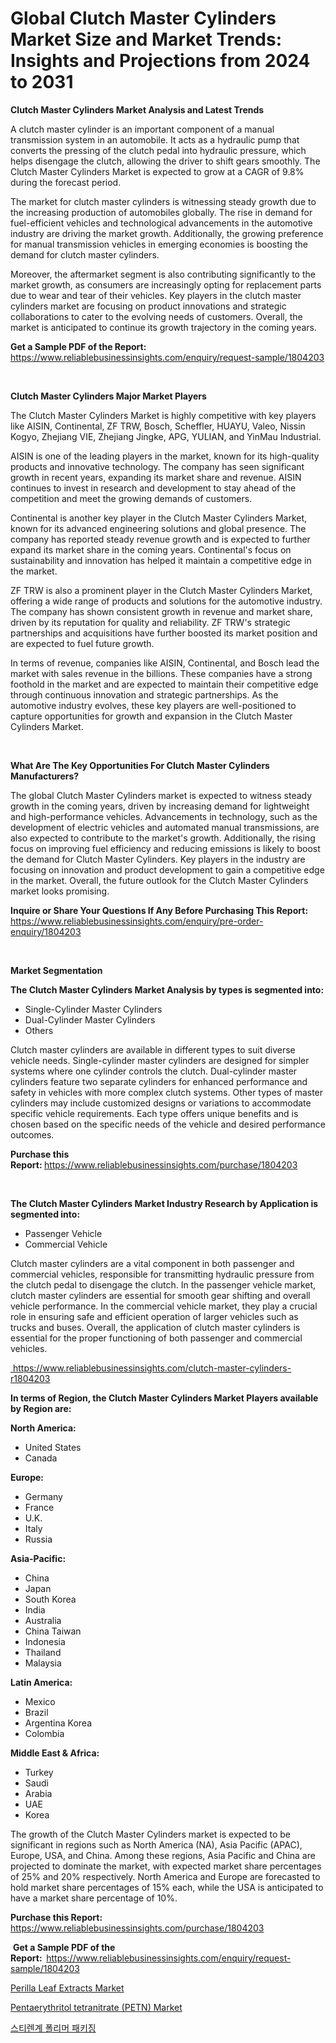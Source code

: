 <p><h1>Global Clutch Master Cylinders Market Size and Market Trends: Insights and Projections from 2024 to 2031</h1></p><p><strong>Clutch Master Cylinders Market Analysis and Latest Trends</strong></p>
<p><p>A clutch master cylinder is an important component of a manual transmission system in an automobile. It acts as a hydraulic pump that converts the pressing of the clutch pedal into hydraulic pressure, which helps disengage the clutch, allowing the driver to shift gears smoothly. The Clutch Master Cylinders Market is expected to grow at a CAGR of 9.8% during the forecast period.</p><p>The market for clutch master cylinders is witnessing steady growth due to the increasing production of automobiles globally. The rise in demand for fuel-efficient vehicles and technological advancements in the automotive industry are driving the market growth. Additionally, the growing preference for manual transmission vehicles in emerging economies is boosting the demand for clutch master cylinders.</p><p>Moreover, the aftermarket segment is also contributing significantly to the market growth, as consumers are increasingly opting for replacement parts due to wear and tear of their vehicles. Key players in the clutch master cylinders market are focusing on product innovations and strategic collaborations to cater to the evolving needs of customers. Overall, the market is anticipated to continue its growth trajectory in the coming years.</p></p>
<p><strong>Get a Sample PDF of the Report:&nbsp;</strong> <a href="https://www.reliablebusinessinsights.com/enquiry/request-sample/1804203">https://www.reliablebusinessinsights.com/enquiry/request-sample/1804203</a></p>
<p>&nbsp;</p>
<p><strong>Clutch Master Cylinders Major Market Players</strong></p>
<p><p>The Clutch Master Cylinders Market is highly competitive with key players like AISIN, Continental, ZF TRW, Bosch, Scheffler, HUAYU, Valeo, Nissin Kogyo, Zhejiang VIE, Zhejiang Jingke, APG, YULIAN, and YinMau Industrial. </p><p>AISIN is one of the leading players in the market, known for its high-quality products and innovative technology. The company has seen significant growth in recent years, expanding its market share and revenue. AISIN continues to invest in research and development to stay ahead of the competition and meet the growing demands of customers.</p><p>Continental is another key player in the Clutch Master Cylinders Market, known for its advanced engineering solutions and global presence. The company has reported steady revenue growth and is expected to further expand its market share in the coming years. Continental's focus on sustainability and innovation has helped it maintain a competitive edge in the market.</p><p>ZF TRW is also a prominent player in the Clutch Master Cylinders Market, offering a wide range of products and solutions for the automotive industry. The company has shown consistent growth in revenue and market share, driven by its reputation for quality and reliability. ZF TRW's strategic partnerships and acquisitions have further boosted its market position and are expected to fuel future growth.</p><p>In terms of revenue, companies like AISIN, Continental, and Bosch lead the market with sales revenue in the billions. These companies have a strong foothold in the market and are expected to maintain their competitive edge through continuous innovation and strategic partnerships. As the automotive industry evolves, these key players are well-positioned to capture opportunities for growth and expansion in the Clutch Master Cylinders Market.</p></p>
<p>&nbsp;</p>
<p><strong>What Are The Key Opportunities For Clutch Master Cylinders Manufacturers?</strong></p>
<p><p>The global Clutch Master Cylinders market is expected to witness steady growth in the coming years, driven by increasing demand for lightweight and high-performance vehicles. Advancements in technology, such as the development of electric vehicles and automated manual transmissions, are also expected to contribute to the market's growth. Additionally, the rising focus on improving fuel efficiency and reducing emissions is likely to boost the demand for Clutch Master Cylinders. Key players in the industry are focusing on innovation and product development to gain a competitive edge in the market. Overall, the future outlook for the Clutch Master Cylinders market looks promising.</p></p>
<p><strong>Inquire or Share Your Questions If Any Before Purchasing This Report:</strong> <a href="https://www.reliablebusinessinsights.com/enquiry/pre-order-enquiry/1804203">https://www.reliablebusinessinsights.com/enquiry/pre-order-enquiry/1804203</a></p>
<p>&nbsp;</p>
<p><strong>Market Segmentation</strong></p>
<p><strong>The Clutch Master Cylinders Market Analysis by types is segmented into:</strong></p>
<p><ul><li>Single-Cylinder Master Cylinders</li><li>Dual-Cylinder Master Cylinders</li><li>Others</li></ul></p>
<p><p>Clutch master cylinders are available in different types to suit diverse vehicle needs. Single-cylinder master cylinders are designed for simpler systems where one cylinder controls the clutch. Dual-cylinder master cylinders feature two separate cylinders for enhanced performance and safety in vehicles with more complex clutch systems. Other types of master cylinders may include customized designs or variations to accommodate specific vehicle requirements. Each type offers unique benefits and is chosen based on the specific needs of the vehicle and desired performance outcomes.</p></p>
<p><strong>Purchase this Report:&nbsp;</strong><a href="https://www.reliablebusinessinsights.com/purchase/1804203">https://www.reliablebusinessinsights.com/purchase/1804203</a></p>
<p>&nbsp;</p>
<p><strong>The Clutch Master Cylinders Market Industry Research by Application is segmented into:</strong></p>
<p><ul><li>Passenger Vehicle</li><li>Commercial Vehicle</li></ul></p>
<p><p>Clutch master cylinders are a vital component in both passenger and commercial vehicles, responsible for transmitting hydraulic pressure from the clutch pedal to disengage the clutch. In the passenger vehicle market, clutch master cylinders are essential for smooth gear shifting and overall vehicle performance. In the commercial vehicle market, they play a crucial role in ensuring safe and efficient operation of larger vehicles such as trucks and buses. Overall, the application of clutch master cylinders is essential for the proper functioning of both passenger and commercial vehicles.</p></p>
<p><a href="https://www.reliablebusinessinsights.com/clutch-master-cylinders-r1804203">&nbsp;https://www.reliablebusinessinsights.com/clutch-master-cylinders-r1804203</a></p>
<p><strong>In terms of Region, the Clutch Master Cylinders Market Players available by Region are:</strong></p>
<p>
    <p> <strong> North America: </strong>
        <ul>
            <li>United States</li>
            <li>Canada</li>
        </ul>
        </p> 
    <p> <strong> Europe: </strong>
        <ul>
            <li>Germany</li>
            <li>France</li>
            <li>U.K.</li>
            <li>Italy</li>
            <li>Russia</li>
        </ul>
        </p> 
    <p> <strong> Asia-Pacific: </strong>
        <ul>
            <li>China</li>
            <li>Japan</li>
            <li>South Korea</li>
            <li>India</li>
            <li>Australia</li>
            <li>China Taiwan</li>
            <li>Indonesia</li>
            <li>Thailand</li>
            <li>Malaysia</li>
        </ul>
        </p> 
    <p> <strong> Latin America: </strong>
        <ul>
            <li>Mexico</li>
            <li>Brazil</li>
            <li>Argentina Korea</li>
            <li>Colombia</li>
        </ul>
        </p> 
    <p> <strong> Middle East & Africa: </strong>
        <ul>
            <li>Turkey</li>
            <li>Saudi</li>
            <li>Arabia</li>
            <li>UAE</li>
            <li>Korea</li>
        </ul>
    </p>
    </p>
<p><p>The growth of the Clutch Master Cylinders market is expected to be significant in regions such as North America (NA), Asia Pacific (APAC), Europe, USA, and China. Among these regions, Asia Pacific and China are projected to dominate the market, with expected market share percentages of 25% and 20% respectively. North America and Europe are forecasted to hold market share percentages of 15% each, while the USA is anticipated to have a market share percentage of 10%.</p></p>
<p><strong>Purchase this Report: </strong><a href="https://www.reliablebusinessinsights.com/purchase/1804203">https://www.reliablebusinessinsights.com/purchase/1804203</a></p>
<p>&nbsp;<strong>Get a Sample PDF of the Report:&nbsp;&nbsp;</strong><a href="https://www.reliablebusinessinsights.com/enquiry/request-sample/1804203">https://www.reliablebusinessinsights.com/enquiry/request-sample/1804203</a></p>
<p><strong></strong></p>
<p><p><a href="https://github.com/josesg55/Market-Research-Report-List-3/blob/main/perilla-leaf-extracts-market.md">Perilla Leaf Extracts Market</a></p><p><a href="https://github.com/indrystar/Market-Research-Report-List-3/blob/main/pentaerythritol-tetranitrate-petn-market.md">Pentaerythritol tetranitrate (PETN) Market</a></p><p><a href="https://github.com/giancarlo642004/Market-Research-Report-List-1/blob/main/4153215113622.md">스티렌계 폴리머 패키징</a></p></p>